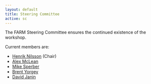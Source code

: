 ```yaml
---
layout: default
title: Steering Committee
active: sc
---
```


The FARM Steering Committee ensures the continued existence of the
workshop. 

Current members are:

* [Henrik Nilsson](http://www.cs.nott.ac.uk/~nhn/) (Chair)
* [Alex McLean](http://music.leeds.ac.uk/people/alex-mclean/)
* [Mike Sperber](http://www.deinprogramm.de/sperber/)
* [Brent Yorgey](http://www.cis.upenn.edu/~byorgey/)
* [David Janin](http://www.labri.fr/perso/janin/)
